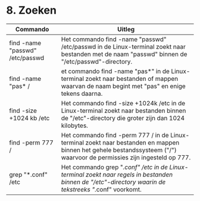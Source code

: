 # 8. Zoeken

Commando | Uitleg
--- | ---
find -name "passwd" /etc/passwd | Het commando find -name "passwd" /etc/passwd in de Linux-terminal zoekt naar bestanden met de naam "passwd" binnen de "/etc/passwd"-directory.
find -name "pas* / | et commando find -name "pas*" in de Linux-terminal zoekt naar bestanden of mappen waarvan de naam begint met "pas" en enige tekens daarna.
find -size +1024 kb /etc | Het commando find -size +1024k /etc in de Linux-terminal zoekt naar bestanden binnen de "/etc"-directory die groter zijn dan 1024 kilobytes. 
find -perm 777 / | Het commando find -perm 777 / in de Linux-terminal zoekt naar bestanden en mappen binnen het gehele bestandssysteem ("/") waarvoor de permissies zijn ingesteld op 777.
grep "*.conf" /etc | Het commando grep "*.conf" /etc in de Linux-terminal zoekt naar regels in bestanden binnen de "/etc"-directory waarin de tekstreeks "*.conf" voorkomt.